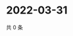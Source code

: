 # 2022-03-31

共 0 条

<!-- BEGIN WEIBO -->
<!-- 最后更新时间 Thu Mar 31 2022 03:13:15 GMT+0800 (China Standard Time) -->

<!-- END WEIBO -->
